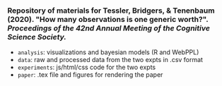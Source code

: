### Repository of materials for Tessler, Bridgers, & Tenenbaum (2020). "How many observations is one generic worth?". *Proceedings of the 42nd Annual Meeting of the Cognitive Science Society.*

- `analysis`: visualizations and bayesian models (R and WebPPL)
- `data`: raw and processed data from the two expts in .csv format
- `experiments`: js/html/css code for the two expts
- `paper`: .tex file and figures for rendering the paper
